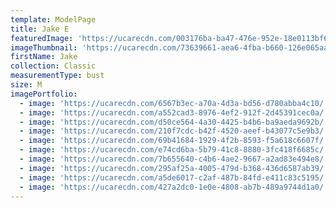 ```yaml
---
template: ModelPage
title: Jake E
featuredImage: 'https://ucarecdn.com/003176ba-ba47-476e-952e-18e0113bf67c/'
imageThumbnail: 'https://ucarecdn.com/73639661-aea6-4fba-b660-126e065aace7/'
firstName: Jake
collection: Classic
measurementType: bust
size: M
imagePortfolio:
  - image: 'https://ucarecdn.com/6567b3ec-a70a-4d3a-bd56-d780abba4c10/'
  - image: 'https://ucarecdn.com/a552cad3-8976-4ef2-912f-2d45391cec0a/'
  - image: 'https://ucarecdn.com/d50ce564-4a30-4425-b4b6-ba9aeda9692b/'
  - image: 'https://ucarecdn.com/210f7cdc-b42f-4520-aeef-b43077c5e9b3/'
  - image: 'https://ucarecdn.com/69b41684-1929-4f2b-8593-f5a618c6607f/'
  - image: 'https://ucarecdn.com/e74cd6ba-5b79-41c8-8880-3fc418f6685c/'
  - image: 'https://ucarecdn.com/7b655640-c4b6-4ae2-9667-a2ad83e494e8/'
  - image: 'https://ucarecdn.com/295af25a-4005-479d-b368-436d6587ab39/'
  - image: 'https://ucarecdn.com/a5de6017-c2af-487b-84fd-e411c83c5195/'
  - image: 'https://ucarecdn.com/427a2dc0-1e0e-4808-ab7b-489a9744d1a0/'
---
```


